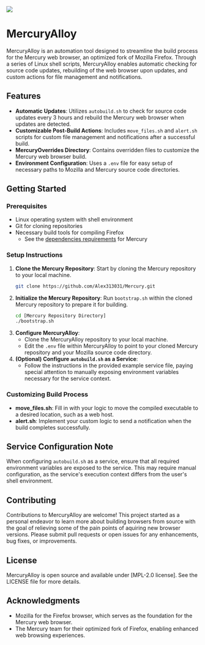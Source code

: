 ![](https://repository-images.githubusercontent.com/759300397/300440e1-d1ea-46df-92b2-bf99d4c9db05)

# MercuryAlloy

MercuryAlloy is an automation tool designed to streamline the build process for the Mercury web browser, an optimized fork of Mozilla Firefox. Through a series of Linux shell scripts, MercuryAlloy enables automatic checking for source code updates, rebuilding of the web browser upon updates, and custom actions for file management and notifications.

## Features

- **Automatic Updates**: Utilizes `autobuild.sh` to check for source code updates every 3 hours and rebuild the Mercury web browser when updates are detected.
- **Customizable Post-Build Actions**: Includes `move_files.sh` and `alert.sh` scripts for custom file management and notifications after a successful build.
- **MercuryOverrides Directory**: Contains overridden files to customize the Mercury web browser build.
- **Environment Configuration**: Uses a `.env` file for easy setup of necessary paths to Mozilla and Mercury source code directories.

## Getting Started

### Prerequisites

- Linux operating system with shell environment
- Git for cloning repositories
- Necessary build tools for compiling Firefox
  - See the [dependencies requirements](https://github.com/Alex313031/Mercury/blob/main/docs/DEPS.md) for Mercury

### Setup Instructions

1. **Clone the Mercury Repository**: Start by cloning the Mercury repository to your local machine.
   ```bash
   git clone https://github.com/Alex313031/Mercury.git
   ```
2. **Initialize the Mercury Repository**: Run `bootstrap.sh` within the cloned Mercury repository to prepare it for building.
   ```bash
   cd [Mercury Repository Directory]
   ./bootstrap.sh
   ```
3. **Configure MercuryAlloy**:
    - Clone the MercuryAlloy repository to your local machine.
    - Edit the `.env` file within MercuryAlloy to point to your cloned Mercury repository and your Mozilla source code directory.
4. **(Optional) Configure `autobuild.sh` as a Service**:
    - Follow the instructions in the provided example service file, paying special attention to manually exposing environment variables necessary for the service context.

### Customizing Build Process

- **move\_files.sh**: Fill in with your logic to move the compiled executable to a desired location, such as a web host.
- **alert.sh**: Implement your custom logic to send a notification when the build completes successfully.

## Service Configuration Note

When configuring `autobuild.sh` as a service, ensure that all required environment variables are exposed to the service. This may require manual configuration, as the service's execution context differs from the user's shell environment.

## Contributing

Contributions to MercuryAlloy are welcome! This project started as a personal endeavor to learn more about building browsers from source with the goal of relieving some of the pain points of aquiring new browser versions. Please submit pull requests or open issues for any enhancements, bug fixes, or improvements.

## License

MercuryAlloy is open source and available under \[MPL-2.0 license\]. See the LICENSE file for more details.

## Acknowledgments

- Mozilla for the Firefox browser, which serves as the foundation for the Mercury web browser.
- The Mercury team for their optimized fork of Firefox, enabling enhanced web browsing experiences.
